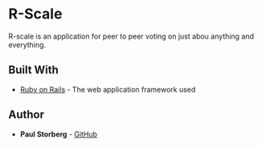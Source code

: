 # R-Scale

R-scale is an application for peer to peer voting on just abou anything and everything.

## Built With

* [Ruby on Rails](https://rubyonrails.org) - The web application framework used

## Author

* **Paul Storberg** - [GitHub](https://github.com/PaulStorberg)
